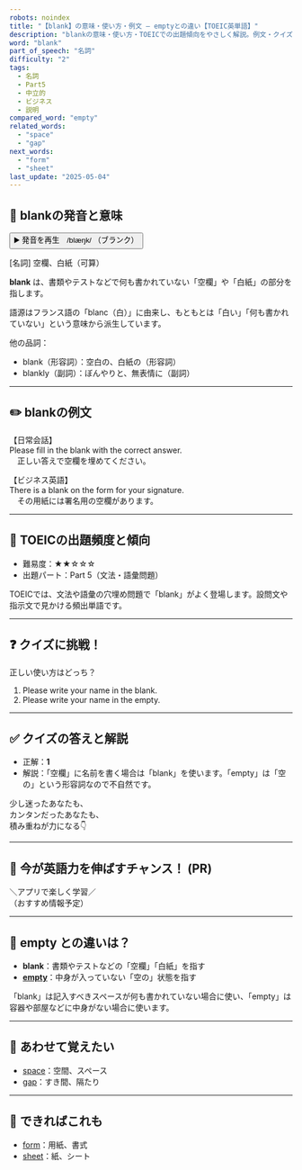 ```yaml
---
robots: noindex
title: "【blank】の意味・使い方・例文 ― emptyとの違い【TOEIC英単語】"
description: "blankの意味・使い方・TOEICでの出題傾向をやさしく解説。例文・クイズ付きでemptyとの違いもわかりやすく学べます。"
word: "blank"
part_of_speech: "名詞"
difficulty: "2"
tags:
  - 名詞
  - Part5
  - 中立的
  - ビジネス
  - 説明
compared_word: "empty"
related_words:
  - "space"
  - "gap"
next_words:
  - "form"
  - "sheet"
last_update: "2025-05-04"
---
```


## 🔰 blankの発音と意味

<button class="play-audio" onclick="playTTS('blank')">
  <span class="play-audio-main">
    ▶️ 発音を再生　/blæŋk/
  </span>
  <span class="play-audio-sub">
    （ブランク）
  </span>
</button>

[名詞] 空欄、白紙（可算）

**blank** は、書類やテストなどで何も書かれていない「空欄」や「白紙」の部分を指します。

語源はフランス語の「blanc（白）」に由来し、もともとは「白い」「何も書かれていない」という意味から派生しています。

他の品詞：  
- blank（形容詞）：空白の、白紙の（形容詞）
- blankly（副詞）：ぼんやりと、無表情に（副詞）

---

## ✏️ blankの例文

【日常会話】  
Please fill in the blank with the correct answer.  
　正しい答えで空欄を埋めてください。

【ビジネス英語】  
There is a blank on the form for your signature.  
　その用紙には署名用の空欄があります。

---

## 🎯 TOEICの出題頻度と傾向

- 難易度：★★☆☆☆
- 出題パート：Part 5（文法・語彙問題）

TOEICでは、文法や語彙の穴埋め問題で「blank」がよく登場します。設問文や指示文で見かける頻出単語です。

---

## ❓ クイズに挑戦！

正しい使い方はどっち？

1. Please write your name in the blank.  
2. Please write your name in the empty.

---

## ✅ クイズの答えと解説

- 正解：**1**
- 解説：「空欄」に名前を書く場合は「blank」を使います。「empty」は「空の」という形容詞なので不自然です。

少し迷ったあなたも、  
カンタンだったあなたも、  
積み重ねが力になる👇️

---

## 🚀 今が英語力を伸ばすチャンス！ (PR)

<div class="info-center">
＼アプリで楽しく学習／<br>  
（おすすめ情報予定）
</div>

---

## 🤔  empty との違いは？

- **blank**：書類やテストなどの「空欄」「白紙」を指す
- **[empty](/empty)**：中身が入っていない「空の」状態を指す

「blank」は記入すべきスペースが何も書かれていない場合に使い、「empty」は容器や部屋などに中身がない場合に使います。

---

## 🧩 あわせて覚えたい

- [space](/space)：空間、スペース
- [gap](/gap)：すき間、隔たり

---

## 📖 できればこれも

- [form](/form)：用紙、書式
- [sheet](/sheet)：紙、シート

<!-- cvid: aid47_bid16 -->
